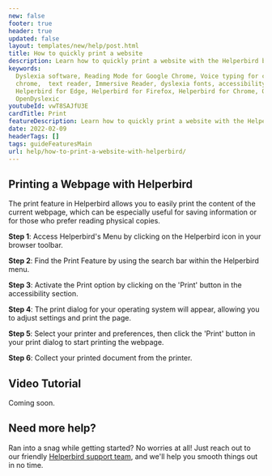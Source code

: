 ```yaml
---
new: false
footer: true
header: true
updated: false
layout: templates/new/help/post.html
title: How to quickly print a website
description: Learn how to quickly print a website with the Helperbird browser extension.
keywords:
  Dyslexia software, Reading Mode for Google Chrome, Voice typing for chrome, Text to speech for
  chrome,  text reader, Immersive Reader, dyslexia fonts, accessibility software, dyslexia software,
  Helperbird for Edge, Helperbird for Firefox, Helperbird for Chrome, Opendyslexic for Chrome,
  OpenDyslexic
youtubeId: vwT8SAJfU3E
cardTitle: Print
featureDescription: Learn how to quickly print a website with the Helperbird browser extension.
date: 2022-02-09
headerTags: []
tags: guideFeaturesMain
url: help/how-to-print-a-website-with-helperbird/
---
```


## Printing a Webpage with Helperbird

The print feature in Helperbird allows you to easily print the content of the current webpage, which can be especially useful for saving information or for those who prefer reading physical copies.

**Step 1**: Access Helperbird's Menu by clicking on the Helperbird icon in your browser toolbar.

**Step 2**: Find the Print Feature by using the search bar within the Helperbird menu.

**Step 3**: Activate the Print option by clicking on the 'Print' button in the accessibility section.

**Step 4**: The print dialog for your operating system will appear, allowing you to adjust settings and print the page.

**Step 5**: Select your printer and preferences, then click the 'Print' button in your print dialog to start printing the webpage.

**Step 6**: Collect your printed document from the printer.

## Video Tutorial

Coming soon.



## Need more help?

Ran into a snag while getting started? No worries at all! Just reach out to our friendly [Helperbird support team](/support/), and we'll help you smooth things out in no time.






